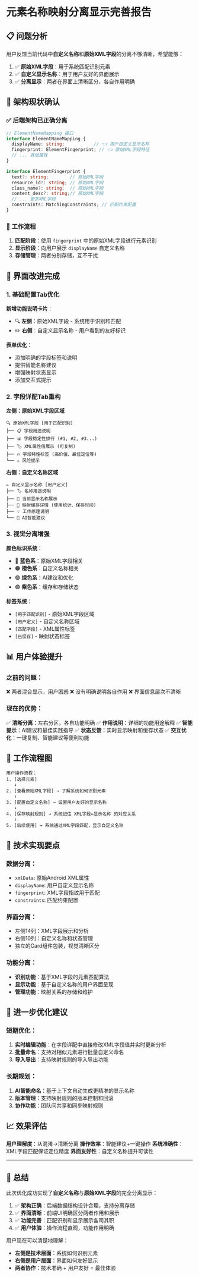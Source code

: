 # 元素名称映射分离显示完善报告

## 📋 **问题分析**

用户反馈当前代码中**自定义名称**和**原始XML字段**的分离不够清晰，希望能够：

1. ✅ **原始XML字段**：用于系统匹配识别元素
2. ✅ **自定义显示名称**：用于用户友好的界面展示
3. ✅ **分离显示**：两者在界面上清晰区分，各自作用明确

## 🔧 **架构现状确认**

### ✅ **后端架构已正确分离**

```typescript
// ElementNameMapping 接口
interface ElementNameMapping {
  displayName: string;           // 👈 用户自定义显示名称
  fingerprint: ElementFingerprint; // 👈 原始XML字段特征
  // ... 其他属性
}

interface ElementFingerprint {
  text?: string;        // 原始XML字段
  resource_id?: string; // 原始XML字段  
  class_name?: string;  // 原始XML字段
  content_desc?: string;// 原始XML字段
  // ... 更多XML字段
  constraints: MatchingConstraints; // 匹配约束配置
}
```

### 🎯 **工作流程**

1. **匹配阶段**：使用 `fingerprint` 中的原始XML字段进行元素识别
2. **显示阶段**：向用户展示 `displayName` 自定义名称
3. **存储管理**：两者分别存储，互不干扰

## 🎨 **界面改进完成**

### 1. **基础配置Tab优化**

**新增功能说明卡片**：
- 🔍 **左侧**：原始XML字段 - 系统用于识别和匹配
- ✏️ **右侧**：自定义显示名称 - 用户看到的友好标识

**表单优化**：
- 添加明确的字段标签和说明
- 提供智能名称建议
- 增强映射状态显示
- 添加交互式提示

### 2. **字段详配Tab重构**

**左侧：原始XML字段区域**
```
🔍 原始XML字段 [用于匹配识别]
├── 📋 字段用途说明
├── 📊 字段稳定性排行 (#1, #2, #3...)  
├── 🏷️ XML属性值展示 (可复制)
├── 🔥 字段特性标签 (高价值、最佳定位等)
└── ⚠️ 风险提示
```

**右侧：自定义名称区域**
```
✏️ 自定义显示名称 [用户定义]
├── 🏷️ 名称用途说明
├── 📝 当前显示名称展示
├── 💾 映射缓存详情 (使用统计、保存时间)
├── 💡 工作原理说明
└── 🤖 AI智能建议
```

### 3. **视觉分离增强**

**颜色标识系统**：
- 🔵 **蓝色系**：原始XML字段相关
- 🟠 **橙色系**：自定义名称相关
- 🟢 **绿色系**：AI建议和优化
- 🟣 **紫色系**：缓存和存储状态

**标签系统**：
- `[用于匹配识别]` - 原始XML字段区域
- `[用户定义]` - 自定义名称区域
- `[匹配字段]` - XML属性标签
- `[已保存]` - 映射状态标签

## 📊 **用户体验提升**

### **之前的问题**：
❌ 两者混合显示，用户困惑
❌ 没有明确说明各自作用
❌ 界面信息层次不清晰

### **现在的优势**：
✅ **清晰分离**：左右分区，各自功能明确
✅ **作用说明**：详细的功能用途解释
✅ **智能提示**：AI建议和最佳实践指导
✅ **状态反馈**：实时显示映射和缓存状态
✅ **交互优化**：一键复制、智能建议等便利功能

## 🔄 **工作流程图**

```
用户操作流程：
1. [选择元素] 
   ↓
2. [查看原始XML字段] → 了解系统如何识别元素
   ↓
3. [配置自定义名称] → 设置用户友好的显示名称
   ↓
4. [保存映射规则] → 系统记住 XML字段↔显示名称 的对应关系
   ↓
5. [后续使用] → 系统通过XML字段匹配，显示自定义名称
```

## 🎯 **技术实现要点**

### **数据分离**：
- `xmlData`: 原始Android XML属性
- `displayName`: 用户自定义显示名称
- `fingerprint`: XML字段指纹用于匹配
- `constraints`: 匹配约束配置

### **界面分离**：
- 左侧14列：XML字段展示和分析
- 右侧10列：自定义名称和状态管理
- 独立的Card组件包装，视觉清晰区分

### **功能分离**：
- **识别功能**：基于XML字段的元素匹配算法
- **显示功能**：基于自定义名称的用户界面呈现
- **管理功能**：映射关系的存储和维护

## 🚀 **进一步优化建议**

### **短期优化**：
1. **实时编辑功能**：在字段详配中直接修改XML字段值并实时更新分析
2. **批量命名**：支持对相似元素进行批量自定义命名
3. **导入导出**：支持映射规则的导入导出功能

### **长期规划**：
1. **AI智能命名**：基于上下文自动生成更精准的显示名称
2. **版本管理**：支持映射规则的版本控制和回滚
3. **协作功能**：团队间共享和同步映射规则

## 📈 **效果评估**

**用户理解度**：从混淆→清晰分离
**操作效率**：智能建议+一键操作
**系统准确性**：XML字段匹配保证定位精度
**界面友好性**：自定义名称提升可读性

---

## 🎉 **总结**

此次优化成功实现了**自定义名称**与**原始XML字段**的完全分离显示：

1. ✅ **架构正确**：后端数据结构设计合理，支持分离存储
2. ✅ **界面清晰**：前端UI明确区分两者作用和展示
3. ✅ **功能完善**：匹配识别和显示展示各司其职
4. ✅ **用户体验**：操作流程直观，功能作用明确

用户现在可以清楚地理解：
- **左侧是技术层面**：系统如何识别元素
- **右侧是用户层面**：界面如何友好显示
- **两者协作**：技术准确 + 用户友好 = 最佳体验